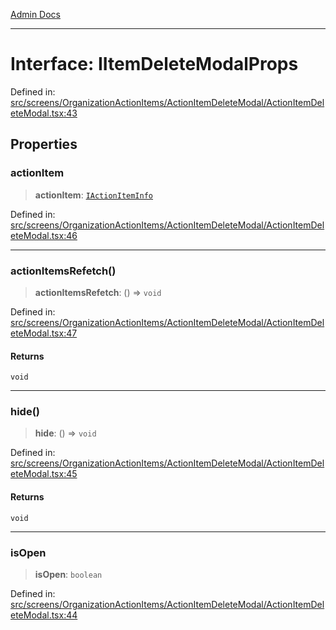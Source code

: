 [Admin Docs](/)

***

# Interface: IItemDeleteModalProps

Defined in: [src/screens/OrganizationActionItems/ActionItemDeleteModal/ActionItemDeleteModal.tsx:43](https://github.com/PalisadoesFoundation/talawa-admin/blob/main/src/screens/OrganizationActionItems/ActionItemDeleteModal/ActionItemDeleteModal.tsx#L43)

## Properties

### actionItem

> **actionItem**: [`IActionItemInfo`](types\Actions\interface\README\interfaces\IActionItemInfo.md)

Defined in: [src/screens/OrganizationActionItems/ActionItemDeleteModal/ActionItemDeleteModal.tsx:46](https://github.com/PalisadoesFoundation/talawa-admin/blob/main/src/screens/OrganizationActionItems/ActionItemDeleteModal/ActionItemDeleteModal.tsx#L46)

***

### actionItemsRefetch()

> **actionItemsRefetch**: () => `void`

Defined in: [src/screens/OrganizationActionItems/ActionItemDeleteModal/ActionItemDeleteModal.tsx:47](https://github.com/PalisadoesFoundation/talawa-admin/blob/main/src/screens/OrganizationActionItems/ActionItemDeleteModal/ActionItemDeleteModal.tsx#L47)

#### Returns

`void`

***

### hide()

> **hide**: () => `void`

Defined in: [src/screens/OrganizationActionItems/ActionItemDeleteModal/ActionItemDeleteModal.tsx:45](https://github.com/PalisadoesFoundation/talawa-admin/blob/main/src/screens/OrganizationActionItems/ActionItemDeleteModal/ActionItemDeleteModal.tsx#L45)

#### Returns

`void`

***

### isOpen

> **isOpen**: `boolean`

Defined in: [src/screens/OrganizationActionItems/ActionItemDeleteModal/ActionItemDeleteModal.tsx:44](https://github.com/PalisadoesFoundation/talawa-admin/blob/main/src/screens/OrganizationActionItems/ActionItemDeleteModal/ActionItemDeleteModal.tsx#L44)
